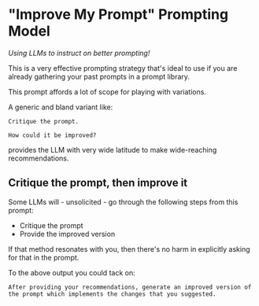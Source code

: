 # "Improve My Prompt" Prompting Model

*Using LLMs to instruct on better prompting!*

This is a very effective prompting strategy that's ideal to use if you are already gathering your past prompts in a prompt library. 

This prompt affords a lot of scope for playing with variations. 

A generic and bland variant like:

```
Critique the prompt. 

How could it be improved?
```

provides the LLM with very wide latitude to make wide-reaching recommendations. 

## Critique the prompt, then improve it

Some LLMs will - unsolicited - go through the following steps from this prompt:

- Critique the prompt  
- Provide the improved version

If that method resonates with you, then there's no harm in explicitly asking for that in the prompt.

To the above output you could tack on:

```
After providing your recommendations, generate an improved version of the prompt which implements the changes that you suggested.
```
